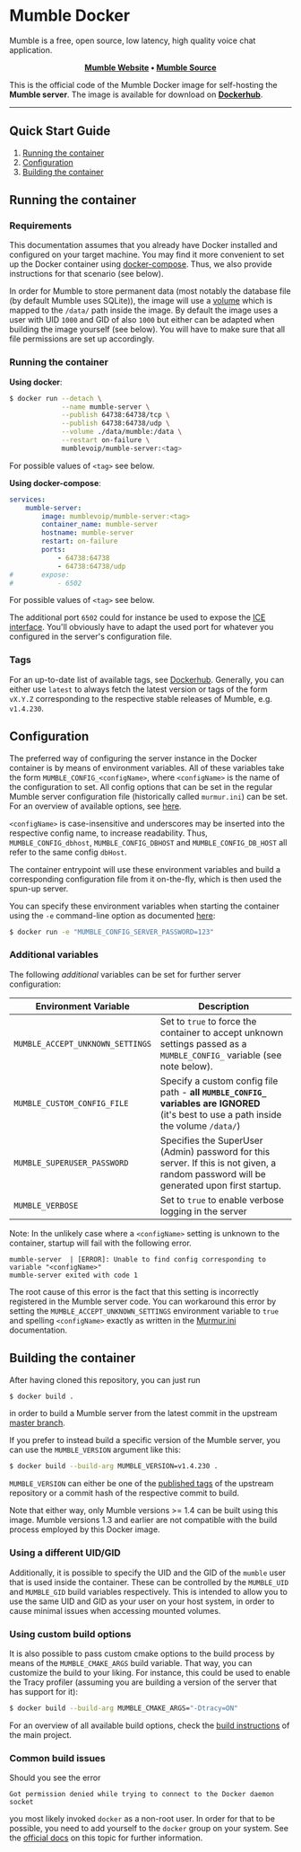 # Mumble Docker

Mumble is a free, open source, low latency, high quality voice chat application.

<p align="center"><b><a href="https://mumble.info">Mumble Website</a> • <a href="https://github.com/mumble-voip/mumble">Mumble Source</a></b></p>

This is the official code of the Mumble Docker image for self-hosting the **Mumble server**. The image is available for download on
**[Dockerhub](https://hub.docker.com/r/mumblevoip/mumble-server)**.

-----

## Quick Start Guide

1. [Running the container](#running-the-container)
2. [Configuration](#configuration)
3. [Building the container](#Building-the-container)


## Running the container

### Requirements

This documentation assumes that you already have Docker installed and configured on your target machine. You may find it more convenient to set up the
Docker container using [docker-compose](https://docs.docker.com/compose/). Thus, we also provide instructions for that scenario (see below).

In order for Mumble to store permanent data (most notably the database file (by default Mumble uses SQLite)), the image will use a
[volume](https://docs.docker.com/storage/volumes/) which is mapped to the `/data/` path inside the image. By default the image uses a user with UID
`1000` and GID of also `1000` but either can be adapted when building the image yourself (see below). You will have to make sure that all file
permissions are set up accordingly.

### Running the container

**Using docker**:
```bash
$ docker run --detach \
             --name mumble-server \
             --publish 64738:64738/tcp \
             --publish 64738:64738/udp \
             --volume ./data/mumble:/data \
             --restart on-failure \
             mumblevoip/mumble-server:<tag>
```
For possible values of `<tag>` see below.

**Using docker-compose**:
```yaml
services:
    mumble-server:
        image: mumblevoip/mumble-server:<tag>
        container_name: mumble-server
        hostname: mumble-server
        restart: on-failure
        ports:
            - 64738:64738
            - 64738:64738/udp
#       expose:
#           - 6502
```
For possible values of `<tag>` see below.

The additional port `6502` could for instance be used to expose the [ICE interface](https://wiki.mumble.info/wiki/Murmur.ini#ice). You'll obviously
have to adapt the used port for whatever you configured in the server's configuration file.

### Tags

For an up-to-date list of available tags, see [Dockerhub](https://hub.docker.com/r/mumblevoip/mumble-server/tags). Generally, you can either use
`latest` to always fetch the latest version or tags of the form `vX.Y.Z` corresponding to the respective stable releases of Mumble, e.g. `v1.4.230`.


## Configuration

The preferred way of configuring the server instance in the Docker container is by means of environment variables. All of these variables take the
form `MUMBLE_CONFIG_<configName>`, where `<configName>` is the name of the configuration to set. All config options that can be set in the regular
Mumble server configuration file (historically called `murmur.ini`) can be set. For an overview of available options, see
[here](https://wiki.mumble.info/wiki/Murmur.ini).

`<configName>` is case-insensitive and underscores may be inserted into the respective config name, to increase readability. Thus,
`MUMBLE_CONFIG_dbhost`, `MUMBLE_CONFIG_DBHOST` and `MUMBLE_CONFIG_DB_HOST` all refer to the same config `dbHost`.

The container entrypoint will use these environment variables and build a corresponding configuration file from it on-the-fly, which is then used the
spun-up server.

You can specify these environment variables when starting the container using the `-e` command-line option as documented
[here](https://docs.docker.com/engine/reference/run/#env-environment-variables):
```bash
$ docker run -e "MUMBLE_CONFIG_SERVER_PASSWORD=123"
```


### Additional variables

The following _additional_ variables can be set for further server configuration:

| Environment Variable             | Description                                                                                                                                  |
|----------------------------------|--------------------------------------------------------------------------------------------------------------------------------------------- |
| `MUMBLE_ACCEPT_UNKNOWN_SETTINGS` | Set to `true` to force the container to accept unknown settings passed as a `MUMBLE_CONFIG_` variable (see note below).                      |
| `MUMBLE_CUSTOM_CONFIG_FILE`      | Specify a custom config file path - **all `MUMBLE_CONFIG_` variables are IGNORED** <br/>(it's best to use a path inside the volume `/data/`) |
| `MUMBLE_SUPERUSER_PASSWORD`      | Specifies the SuperUser (Admin) password for this server. If this is not given, a random password will be generated upon first startup.      |
| `MUMBLE_VERBOSE`                 | Set to `true` to enable verbose logging in the server                                                                                        |


Note: In the unlikely case where a `<configName>` setting is unknown to the container, startup will fail with the following error. 


```
mumble-server  | [ERROR]: Unable to find config corresponding to variable "<configName>"
mumble-server exited with code 1
```

The root cause of this error is the fact that this setting is incorrectly registered in the Mumble server code. You can workaround this error by 
setting the `MUMBLE_ACCEPT_UNKNOWN_SETTINGS` environment variable to `true` and spelling `<configName>` exactly as written in the
[Murmur.ini](https://wiki.mumble.info/wiki/Murmur.ini) documentation.


## Building the container

After having cloned this repository, you can just run
```bash
$ docker build .
```
in order to build a Mumble server from the latest commit in the upstream [master branch](https://github.com/mumble-voip/mumble/commits/master).

If you prefer to instead build a specific version of the Mumble server, you can use the `MUMBLE_VERSION` argument like this:
```bash
$ docker build --build-arg MUMBLE_VERSION=v1.4.230 .
```
`MUMBLE_VERSION` can either be one of the [published tags](https://github.com/mumble-voip/mumble/tags) of the upstream repository or a commit hash of
the respective commit to build.

Note that either way, only Mumble versions >= 1.4 can be built using this image. Mumble versions 1.3 and earlier are not compatible with the build
process employed by this Docker image.

### Using a different UID/GID

Additionally, it is possible to specify the UID and the GID of the `mumble` user that is used inside the container. These can be controlled by the
`MUMBLE_UID` and `MUMBLE_GID` build variables respectively. This is intended to allow you to use the same UID and GID as your user on your host
system, in order to cause minimal issues when accessing mounted volumes.

### Using custom build options

It is also possible to pass custom cmake options to the build process by means of the `MUMBLE_CMAKE_ARGS` build variable. That way, you can customize
the build to your liking. For instance, this could be used to enable the Tracy profiler (assuming you are building a version of the server that has
support for it):
```bash
$ docker build --build-arg MUMBLE_CMAKE_ARGS="-Dtracy=ON"
```

For an overview of all available build options, check the
[build instructions](https://github.com/mumble-voip/mumble/blob/master/docs/dev/build-instructions) of the main project.


### Common build issues

Should you see the error
```
Got permission denied while trying to connect to the Docker daemon socket
```
you most likely invoked `docker` as a non-root user. In order for that to be possible, you need to add yourself to the `docker` group on your system.
See the [official docs](https://docs.docker.com/engine/install/linux-postinstall/#manage-docker-as-a-non-root-user) on this topic for further
information.

